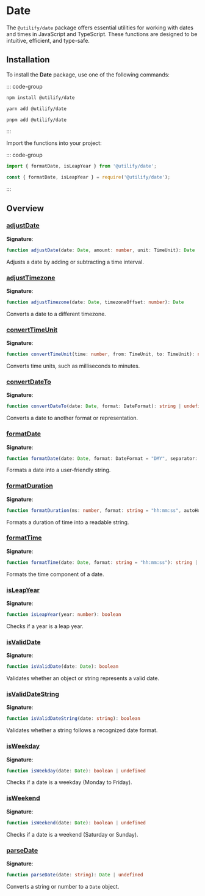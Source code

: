 # Date <Badge type="tip" text="1.0.0" />

The `@utilify/date` package offers essential utilities for working with dates and times in JavaScript and TypeScript. These functions are designed to be intuitive, efficient, and type-safe.

## Installation

To install the **Date** package, use one of the following commands:

::: code-group

```bash [npm]
npm install @utilify/date
```

```bash [yarn]
yarn add @utilify/date
```

```bash [pnpm]
pnpm add @utilify/date
```

:::

Import the functions into your project:

::: code-group

```typescript [esm]
import { formatDate, isLeapYear } from '@utilify/date';
```

```javascript [cjs]
const { formatDate, isLeapYear } = require('@utilify/date');
```

:::

## Overview

### [adjustDate](./adjustDate.md)
**Signature**:
```typescript
function adjustDate(date: Date, amount: number, unit: TimeUnit): Date
```
Adjusts a date by adding or subtracting a time interval.

### [adjustTimezone](./adjustTimezone.md)
**Signature**:
```typescript
function adjustTimezone(date: Date, timezoneOffset: number): Date
```
Converts a date to a different timezone.

### [convertTimeUnit](./convertTimeUnit.md)
**Signature**:
```typescript
function convertTimeUnit(time: number, from: TimeUnit, to: TimeUnit): number
```
Converts time units, such as milliseconds to minutes.

### [convertDateTo](./convertDateTo.md)
**Signature**:
```typescript
function convertDateTo(date: Date, format: DateFormat): string | undefined
```
Converts a date to another format or representation.

### [formatDate](./formatDate.md)
**Signature**:
```typescript
function formatDate(date: Date, format: DateFormat = "DMY", separator: string = "/"): string | undefined
```
Formats a date into a user-friendly string.

### [formatDuration](./formatDuration.md)
**Signature**:
```typescript
function formatDuration(ms: number, format: string = "hh:mm:ss", autoHour: boolean = true): string
```
Formats a duration of time into a readable string.

### [formatTime](./formatTime.md)
**Signature**:
```typescript
function formatTime(date: Date, format: string = "hh:mm:ss"): string | undefined
```
Formats the time component of a date.

### [isLeapYear](./isLeapYear.md)
**Signature**:
```typescript
function isLeapYear(year: number): boolean
```
Checks if a year is a leap year.

### [isValidDate](./isValidDate.md)
**Signature**:
```typescript
function isValidDate(date: Date): boolean
```
Validates whether an object or string represents a valid date.

### [isValidDateString](./isValidDateString.md)
**Signature**:
```typescript
function isValidDateString(date: string): boolean
```
Validates whether a string follows a recognized date format.

### [isWeekday](./isWeekday.md)
**Signature**:
```typescript
function isWeekday(date: Date): boolean | undefined
```
Checks if a date is a weekday (Monday to Friday).

### [isWeekend](./isWeekend.md)
**Signature**:
```typescript
function isWeekend(date: Date): boolean | undefined
```
Checks if a date is a weekend (Saturday or Sunday).

### [parseDate](./parseDate.md)
**Signature**:
```typescript
function parseDate(date: string): Date | undefined
```
Converts a string or number to a `Date` object.